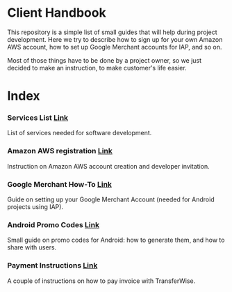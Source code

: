 # Client Handbook

This repository is a simple list of small guides that will help during project development. Here we try to describe how to sign up for your own Amazon AWS account, how to set up Google Merchant accounts for IAP, and so on.

Most of those things have to be done by a project owner, so we just decided to make an instruction, to make customer's life easier.

# Index

### Services List [Link](services.md)

List of services needed for software development.

### Amazon AWS registration [Link](amazon_aws.md)

Instruction on Amazon AWS account creation and developer invitation.

### Google Merchant How-To [Link](google_merchant.md)

Guide on setting up your Google Merchant Account (needed for Android projects using IAP).

### Android Promo Codes [Link](mobile_promo_codes.md)

Small guide on promo codes for Android: how to generate them, and how to share with users.

### Payment Instructions [Link](payment_instructions.md)

A couple of instructions on how to pay invoice with TransferWise.